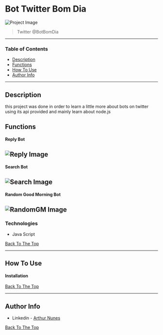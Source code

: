 # Bot Twitter Bom Dia

![Project Image](https://ibb.co/Jt5VJQV)

> Twitter @BotBomDia

---

### Table of Contents

- [Description](#description)
- [Functions](#description)
- [How To Use](#how-to-use)
- [Author Info](#author-info)

---
## Description

this project was done in order to learn a little more about bots on twitter using its api provided and mainly learn about node.js 

## Functions

#### Reply Bot
![Reply Image](https://ibb.co/Kx6r4Wk)
-

#### Search Bot
![Search Image](https://uploaddeimagens.com.br/imagens/pIcfpws)
-

#### Random Good Morning Bot
![RandomGM Image](https://prnt.sc/10hdvc5)
-

### Technologies

- Java Script

[Back To The Top](#bot-twitter-bom-dia)

---

## How To Use

#### Installation


[Back To The Top](#read-me-template)

---

## Author Info

- Linkedin - [Arthur Nunes](https://www.linkedin.com/in/arthurrsn/)

[Back To The Top](#bot-twitter-bom-dia)
